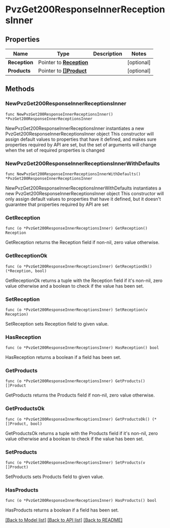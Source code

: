 # PvzGet200ResponseInnerReceptionsInner

## Properties

Name | Type | Description | Notes
------------ | ------------- | ------------- | -------------
**Reception** | Pointer to [**Reception**](Reception.md) |  | [optional] 
**Products** | Pointer to [**[]Product**](Product.md) |  | [optional] 

## Methods

### NewPvzGet200ResponseInnerReceptionsInner

`func NewPvzGet200ResponseInnerReceptionsInner() *PvzGet200ResponseInnerReceptionsInner`

NewPvzGet200ResponseInnerReceptionsInner instantiates a new PvzGet200ResponseInnerReceptionsInner object
This constructor will assign default values to properties that have it defined,
and makes sure properties required by API are set, but the set of arguments
will change when the set of required properties is changed

### NewPvzGet200ResponseInnerReceptionsInnerWithDefaults

`func NewPvzGet200ResponseInnerReceptionsInnerWithDefaults() *PvzGet200ResponseInnerReceptionsInner`

NewPvzGet200ResponseInnerReceptionsInnerWithDefaults instantiates a new PvzGet200ResponseInnerReceptionsInner object
This constructor will only assign default values to properties that have it defined,
but it doesn't guarantee that properties required by API are set

### GetReception

`func (o *PvzGet200ResponseInnerReceptionsInner) GetReception() Reception`

GetReception returns the Reception field if non-nil, zero value otherwise.

### GetReceptionOk

`func (o *PvzGet200ResponseInnerReceptionsInner) GetReceptionOk() (*Reception, bool)`

GetReceptionOk returns a tuple with the Reception field if it's non-nil, zero value otherwise
and a boolean to check if the value has been set.

### SetReception

`func (o *PvzGet200ResponseInnerReceptionsInner) SetReception(v Reception)`

SetReception sets Reception field to given value.

### HasReception

`func (o *PvzGet200ResponseInnerReceptionsInner) HasReception() bool`

HasReception returns a boolean if a field has been set.

### GetProducts

`func (o *PvzGet200ResponseInnerReceptionsInner) GetProducts() []Product`

GetProducts returns the Products field if non-nil, zero value otherwise.

### GetProductsOk

`func (o *PvzGet200ResponseInnerReceptionsInner) GetProductsOk() (*[]Product, bool)`

GetProductsOk returns a tuple with the Products field if it's non-nil, zero value otherwise
and a boolean to check if the value has been set.

### SetProducts

`func (o *PvzGet200ResponseInnerReceptionsInner) SetProducts(v []Product)`

SetProducts sets Products field to given value.

### HasProducts

`func (o *PvzGet200ResponseInnerReceptionsInner) HasProducts() bool`

HasProducts returns a boolean if a field has been set.


[[Back to Model list]](../README.md#documentation-for-models) [[Back to API list]](../README.md#documentation-for-api-endpoints) [[Back to README]](../README.md)


